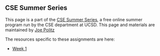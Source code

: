 ## CSE Summer Series

This page is a part of the [CSE Summer Series](https://cse.ucsd.edu/undergraduate/cse-summer-series), a free online summer program run by
the CSE department at UCSD. This page and materials are maintained by [Joe
Politz](https://jpolitz.github.io)

The resources specific to these assignments are here:

- [Week 1](./welcome.html)